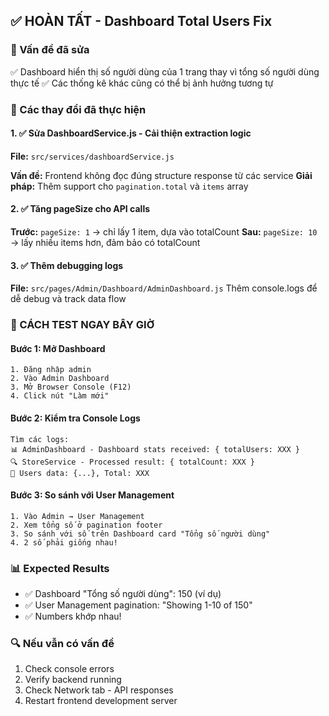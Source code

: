## ✅ HOÀN TẤT - Dashboard Total Users Fix

### 🎯 Vấn đề đã sửa
✅ Dashboard hiển thị số người dùng của 1 trang thay vì tổng số người dùng thực tế
✅ Các thống kê khác cũng có thể bị ảnh hưởng tương tự

### 🔧 Các thay đổi đã thực hiện

#### 1. ✅ Sửa DashboardService.js - Cải thiện extraction logic
**File:** `src/services/dashboardService.js`

**Vấn đề:** Frontend không đọc đúng structure response từ các service
**Giải pháp:** Thêm support cho `pagination.total` và `items` array

#### 2. ✅ Tăng pageSize cho API calls
**Trước:** `pageSize: 1` → chỉ lấy 1 item, dựa vào totalCount
**Sau:** `pageSize: 10` → lấy nhiều items hơn, đảm bảo có totalCount

#### 3. ✅ Thêm debugging logs
**File:** `src/pages/Admin/Dashboard/AdminDashboard.js`
Thêm console.logs để dễ debug và track data flow

### 🧪 CÁCH TEST NGAY BÂY GIỜ

#### Bước 1: Mở Dashboard
```
1. Đăng nhập admin
2. Vào Admin Dashboard 
3. Mở Browser Console (F12)
4. Click nút "Làm mới" 
```

#### Bước 2: Kiểm tra Console Logs
```
Tìm các logs:
📊 AdminDashboard - Dashboard stats received: { totalUsers: XXX }
🔍 StoreService - Processed result: { totalCount: XXX }
👥 Users data: {...}, Total: XXX
```

#### Bước 3: So sánh với User Management
```
1. Vào Admin → User Management
2. Xem tổng số ở pagination footer
3. So sánh với số trên Dashboard card "Tổng số người dùng"
4. 2 số phải giống nhau!
```

### 📊 Expected Results
- ✅ Dashboard "Tổng số người dùng": 150 (ví dụ)
- ✅ User Management pagination: "Showing 1-10 of 150"  
- ✅ Numbers khớp nhau!

### 🔍 Nếu vẫn có vấn đề
1. Check console errors
2. Verify backend running
3. Check Network tab - API responses
4. Restart frontend development server
